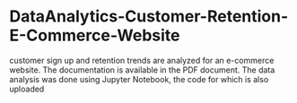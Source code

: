 # DataAnalytics-Customer-Retention-E-Commerce-Website
customer sign up and retention trends are analyzed for an e-commerce website. The documentation is available in the PDF document. The data analysis was done using Jupyter Notebook, the code for which is also uploaded
